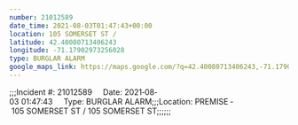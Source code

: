 ```yaml
---
number: 21012589
date_time: 2021-08-03T01:47:43+00:00
location: 105 SOMERSET ST / 
latitude: 42.40080713406243
longitude: -71.17902973256028
type: BURGLAR ALARM
google_maps_link: https://maps.google.com/?q=42.40080713406243,-71.17902973256028
---
```


;;;Incident #: 21012589     Date: 2021‐08‐03 01:47:43     Type: BURGLAR ALARM;;;Location: PREMISE ‐ 105 SOMERSET ST / 105 SOMERSET ST;;;;;;
